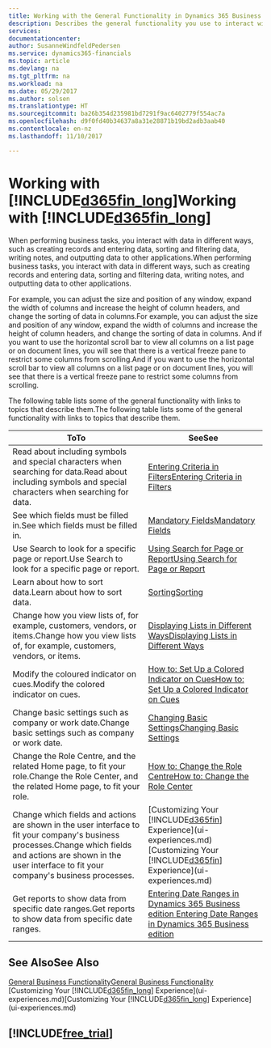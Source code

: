 ```yaml
---
title: Working with the General Functionality in Dynamics 365 Business edition  | Microsoft Docs
description: Describes the general functionality you use to interact with data in Dynamics 365, such as entering values, sorting data, and changing views.
services: 
documentationcenter: 
author: SusanneWindfeldPedersen
ms.service: dynamics365-financials
ms.topic: article
ms.devlang: na
ms.tgt_pltfrm: na
ms.workload: na
ms.date: 05/29/2017
ms.author: solsen
ms.translationtype: HT
ms.sourcegitcommit: ba26b354d235981bd7291f9ac6402779f554ac7a
ms.openlocfilehash: d9f0fd40b34637a8a31e28871b19bd2adb3aab40
ms.contentlocale: en-nz
ms.lasthandoff: 11/10/2017

---
```

# <a name="working-with-included365finlongincludesd365finlongmdmd"></a><span data-ttu-id="2d54d-103">Working with [!INCLUDE[d365fin_long](includes/d365fin_long_md.md)]</span><span class="sxs-lookup"><span data-stu-id="2d54d-103">Working with [!INCLUDE[d365fin_long](includes/d365fin_long_md.md)]</span></span>
<span data-ttu-id="2d54d-104">When performing business tasks, you interact with data in different ways, such as creating records and entering data, sorting and filtering data, writing notes, and outputting data to other applications.</span><span class="sxs-lookup"><span data-stu-id="2d54d-104">When performing business tasks, you interact with data in different ways, such as creating records and entering data, sorting and filtering data, writing notes, and outputting data to other applications.</span></span>

<span data-ttu-id="2d54d-105">For example, you can adjust the size and position of any window, expand the width of columns and increase the height of column headers, and change the sorting of data in columns.</span><span class="sxs-lookup"><span data-stu-id="2d54d-105">For example, you can adjust the size and position of any window, expand the width of columns and increase the height of column headers, and change the sorting of data in columns.</span></span> <span data-ttu-id="2d54d-106">And if you want to use the horizontal scroll bar to view all columns on a list page or on document lines, you will see that there is a vertical freeze pane to restrict some columns from scrolling.</span><span class="sxs-lookup"><span data-stu-id="2d54d-106">And if you want to use the horizontal scroll bar to view all columns on a list page or on document lines, you will see that there is a vertical freeze pane to restrict some columns from scrolling.</span></span>

<span data-ttu-id="2d54d-107">The following table lists some of the general functionality with links to topics that describe them.</span><span class="sxs-lookup"><span data-stu-id="2d54d-107">The following table lists some of the general functionality with links to topics that describe them.</span></span>

| <span data-ttu-id="2d54d-108">To</span><span class="sxs-lookup"><span data-stu-id="2d54d-108">To</span></span> | <span data-ttu-id="2d54d-109">See</span><span class="sxs-lookup"><span data-stu-id="2d54d-109">See</span></span> |
| --- | --- |
| <span data-ttu-id="2d54d-110">Read about including symbols and special characters when searching for data.</span><span class="sxs-lookup"><span data-stu-id="2d54d-110">Read about including symbols and special characters when searching for data.</span></span> |[<span data-ttu-id="2d54d-111">Entering Criteria in Filters</span><span class="sxs-lookup"><span data-stu-id="2d54d-111">Entering Criteria in Filters</span></span>](ui-enter-criteria-filters.md) |
| <span data-ttu-id="2d54d-112">See which fields must be filled in.</span><span class="sxs-lookup"><span data-stu-id="2d54d-112">See which fields must be filled in.</span></span> |[<span data-ttu-id="2d54d-113">Mandatory Fields</span><span class="sxs-lookup"><span data-stu-id="2d54d-113">Mandatory Fields</span></span>](ui-mandatory-fields.md) |
| <span data-ttu-id="2d54d-114">Use Search to look for a specific page or report.</span><span class="sxs-lookup"><span data-stu-id="2d54d-114">Use Search to look for a specific page or report.</span></span> |[<span data-ttu-id="2d54d-115">Using Search for Page or Report</span><span class="sxs-lookup"><span data-stu-id="2d54d-115">Using Search for Page or Report</span></span>](ui-search.md) |
| <span data-ttu-id="2d54d-116">Learn about how to sort data.</span><span class="sxs-lookup"><span data-stu-id="2d54d-116">Learn about how to sort data.</span></span> |[<span data-ttu-id="2d54d-117">Sorting</span><span class="sxs-lookup"><span data-stu-id="2d54d-117">Sorting</span></span>](ui-sorting.md) |
| <span data-ttu-id="2d54d-118">Change how you view lists of, for example, customers, vendors, or items.</span><span class="sxs-lookup"><span data-stu-id="2d54d-118">Change how you view lists of, for example, customers, vendors, or items.</span></span> |[<span data-ttu-id="2d54d-119">Displaying Lists in Different Ways</span><span class="sxs-lookup"><span data-stu-id="2d54d-119">Displaying Lists in Different Ways</span></span>](across-display-lists-different-views.md) |
| <span data-ttu-id="2d54d-120">Modify the coloured indicator on cues.</span><span class="sxs-lookup"><span data-stu-id="2d54d-120">Modify the colored indicator on cues.</span></span> |[<span data-ttu-id="2d54d-121">How to: Set Up a Colored Indicator on Cues</span><span class="sxs-lookup"><span data-stu-id="2d54d-121">How to: Set Up a Colored Indicator on Cues</span></span>](ui-how-setup-colored-indicator-cues.md) |
| <span data-ttu-id="2d54d-122">Change basic settings such as company or work date.</span><span class="sxs-lookup"><span data-stu-id="2d54d-122">Change basic settings such as company or work date.</span></span> |[<span data-ttu-id="2d54d-123">Changing Basic Settings</span><span class="sxs-lookup"><span data-stu-id="2d54d-123">Changing Basic Settings</span></span>](ui-change-basic-settings.md) |
| <span data-ttu-id="2d54d-124">Change the Role Centre, and the related Home page, to fit your role.</span><span class="sxs-lookup"><span data-stu-id="2d54d-124">Change the Role Center, and the related Home page, to fit your role.</span></span> |[<span data-ttu-id="2d54d-125">How to: Change the Role Centre</span><span class="sxs-lookup"><span data-stu-id="2d54d-125">How to: Change the Role Center</span></span>](change-role.md) |
| <span data-ttu-id="2d54d-126">Change which fields and actions are shown in the user interface to fit your company's business processes.</span><span class="sxs-lookup"><span data-stu-id="2d54d-126">Change which fields and actions are shown in the user interface to fit your company's business processes.</span></span> |<span data-ttu-id="2d54d-127">[Customizing Your [!INCLUDE[d365fin](includes/d365fin_md.md)] Experience](ui-experiences.md)</span><span class="sxs-lookup"><span data-stu-id="2d54d-127">[Customizing Your [!INCLUDE[d365fin](includes/d365fin_md.md)] Experience](ui-experiences.md)</span></span> |
| <span data-ttu-id="2d54d-128">Get reports to show data from specific date ranges.</span><span class="sxs-lookup"><span data-stu-id="2d54d-128">Get reports to show data from specific date ranges.</span></span> |[<span data-ttu-id="2d54d-129">Entering Date Ranges in Dynamics 365 Business edition </span><span class="sxs-lookup"><span data-stu-id="2d54d-129">Entering Date Ranges in Dynamics 365 Business edition </span></span>](ui-enter-date-ranges.md) |

## <a name="see-also"></a><span data-ttu-id="2d54d-130">See Also</span><span class="sxs-lookup"><span data-stu-id="2d54d-130">See Also</span></span>
[<span data-ttu-id="2d54d-131">General Business Functionality</span><span class="sxs-lookup"><span data-stu-id="2d54d-131">General Business Functionality</span></span>](ui-across-business-areas.md)  
<span data-ttu-id="2d54d-132">[Customizing Your [!INCLUDE[d365fin_long](includes/d365fin_long_md.md)] Experience](ui-experiences.md)</span><span class="sxs-lookup"><span data-stu-id="2d54d-132">[Customizing Your [!INCLUDE[d365fin_long](includes/d365fin_long_md.md)] Experience](ui-experiences.md)</span></span>  

## [!INCLUDE[free_trial](includes/free_trial_md.md)]

